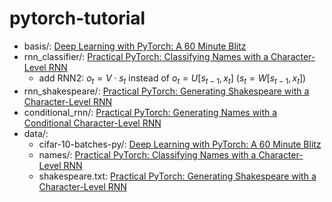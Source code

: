 # pytorch-tutorial
- basis/: [Deep Learning with PyTorch: A 60 Minute Blitz](http://pytorch.org/tutorials/beginner/deep_learning_60min_blitz.html)
- rnn_classifier/: [Practical PyTorch: Classifying Names with a Character-Level RNN](https://github.com/spro/practical-pytorch/blob/master/char-rnn-classification/char-rnn-classification.ipynb)
  - add RNN2: $o_t=V\cdot s_t$ instead of $o_t=U[s_{t-1},x_t]$ ($s_t=W[s_{t-1},x_t]$)
- rnn_shakespeare/: [Practical PyTorch: Generating Shakespeare with a Character-Level RNN](https://github.com/spro/practical-pytorch/blob/master/char-rnn-generation/char-rnn-generation.ipynb)
- conditional_rnn/: [Practical PyTorch: Generating Names with a Conditional Character-Level RNN](https://github.com/spro/practical-pytorch/blob/master/conditional-char-rnn/conditional-char-rnn.ipynb)
- data/:
  - cifar-10-batches-py/: [Deep Learning with PyTorch: A 60 Minute Blitz](http://pytorch.org/tutorials/beginner/deep_learning_60min_blitz.html)
  - names/: [Practical PyTorch: Classifying Names with a Character-Level RNN](https://github.com/spro/practical-pytorch/blob/master/char-rnn-classification/char-rnn-classification.ipynb)
  - shakespeare.txt: [Practical PyTorch: Generating Shakespeare with a Character-Level RNN](https://github.com/spro/practical-pytorch/blob/master/char-rnn-generation/char-rnn-generation.ipynb)

